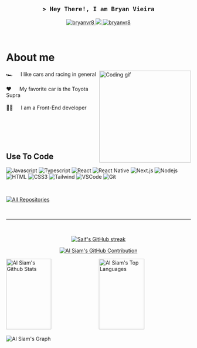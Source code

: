 
<!-- Intro  -->
<h3 align="center">
        <samp>&gt; Hey There!, I am
                <b><a target="_blank">Bryan Vieira</a></b>
        </samp>
</h3>

<p align="center">
 <a href="https://www.linkedin.com/in/bryan-vieira-b7938a271/" target="_blank">
  <img src="https://img.shields.io/badge/LinkedIn-0077B5?style=for-the-badge&logo=linkedin&logoColor=white" alt="bryanvr8"/>
 </a>
 <a href="https://twitter.com/bryan_vr8" target="_blank">
  <img src="https://img.shields.io/badge/Twitter-1DA1F2?style=for-the-badge&logo=twitter&logoColor=white" />
 </a>
 <a href="https://instagram.com/bryan_vr8" target="_blank">
  <img src="https://img.shields.io/badge/Instagram-fe4164?style=for-the-badge&logo=instagram&logoColor=white" alt="bryanvr8" />
 </a> 
</p>
<br />

<!-- About Section -->

# About me

<p>
 <img align="right" width="250" src="https://media.tenor.com/C2_ew5vtPO8AAAAC/christware-csgo.gif" alt="Coding gif" />
  
 🏎️ &emsp; I like cars and racing in general<br/><br/>
 ❤️ &emsp; My favorite car is the Toyota Supra<br/><br/>
 👨‍💻 &emsp; I am a Front-End developer<br/><br/>

</p>

<br/>
<br/>
<br/>

## Use To Code

![Javascript](https://img.shields.io/badge/Javascript-F0DB4F?style=for-the-badge&labelColor=black&logo=javascript&logoColor=F0DB4F)
![Typescript](https://img.shields.io/badge/Typescript-007acc?style=for-the-badge&labelColor=black&logo=typescript&logoColor=007acc)
![React](https://img.shields.io/badge/-React-61DBFB?style=for-the-badge&labelColor=black&logo=react&logoColor=61DBFB)
![React Native](https://img.shields.io/badge/React_Native-20232A?style=for-the-badge&logo=react&logoColor=61DAFB)
![Next.js](https://img.shields.io/badge/next.js-000000?style=for-the-badge&logo=nextdotjs&logoColor=white)
![Nodejs](https://img.shields.io/badge/Nodejs-3C873A?style=for-the-badge&labelColor=black&logo=node.js&logoColor=3C873A)
![HTML](https://img.shields.io/badge/HTML5-E34F26?style=for-the-badge&logo=html5&logoColor=white)
![CSS3](https://img.shields.io/badge/CSS3-1572B6?style=for-the-badge&logo=css3&logoColor=white)
![Tailwind](https://img.shields.io/badge/Tailwind_CSS-092749?style=for-the-badge&logo=tailwindcss&logoColor=06B6D4&labelColor=000000)
![VSCode](https://img.shields.io/badge/Visual_Studio-0078d7?style=for-the-badge&logo=visual%20studio&logoColor=white)
![Git](https://img.shields.io/badge/Git-F05032?style=for-the-badge&logo=git&logoColor=white)

<br/>
<p align="left">
  <a href="https://github.com/bryanvr8?tab=repositories" target="_blank"><img alt="All Repositories" title="All Repositories" src="https://img.shields.io/badge/-All%20Repos-2962FF?style=for-the-badge&logo=koding&logoColor=white"/></a>
</p>

<br/>
<hr/>
<br/>

<p align="center">
  <a href="https://github.com/bryanvr8">
    <img src="https://github-readme-streak-stats.herokuapp.com/?user=bryanvr8&theme=radical&border=34bdeb&background=0D1117" alt="Saif's GitHub streak"/>
  </a>
</p>

<p align="center">
  <a href="https://github.com/bryanvr8">
    <img src="https://github-profile-summary-cards.vercel.app/api/cards/profile-details?username=bryanvr8&theme=radical" alt="Al Siam's GitHub Contribution"/>
  </a>
</p>

<a> 
    <a href="https://github.com/bryanvr8"><img alt="Al Siam's Github Stats" src="https://denvercoder1-github-readme-stats.vercel.app/api?username=bryanvr8&show_icons=true&count_private=true&theme=react&border_color=34bdeb&bg_color=0D1117&title_color=F85D7F&icon_color=F8D866" height="192px" width="49.5%"/></a>
  <a href="https://github.com/bryanvr8"><img alt="Al Siam's Top Languages" src="https://denvercoder1-github-readme-stats.vercel.app/api/top-langs/?username=bryanvr8&langs_count=8&layout=compact&theme=react&border_color=34bdeb&bg_color=0D1117&title_color=F85D7F&icon_color=F8D866" height="192px" width="49.5%"/></a>
  <br/>
</a>

![Al Siam's Graph](https://github-readme-activity-graph.vercel.app/graph?username=bryanvr8&custom_title=Al%20Siam's%20GitHub%20Activity%20Graph&bg_color=0D1117&color=34bdeb&line=34bdeb&point=34bdeb&area_color=FFFFFF&title_color=FFFFFF&area=true)
